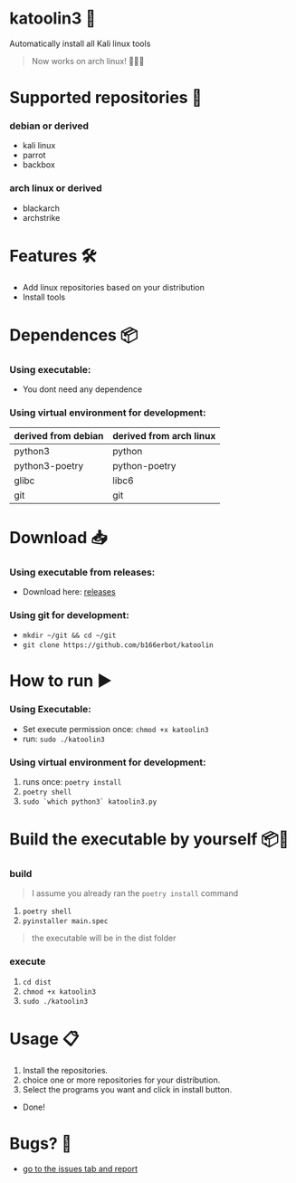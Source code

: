 # katoolin3 🐍
Automatically install all Kali linux tools

> Now works on arch linux! 🎉🥳🎈

# Supported repositories 🐧
### debian or derived
- kali linux
- parrot
- backbox

### arch linux or derived
- blackarch
- archstrike

# Features 🛠️
- Add linux repositories based on your distribution
- Install tools

# Dependences 📦
### Using executable:
- You dont need any dependence

### Using virtual environment for development:
| derived from debian | derived from arch linux |
| --- | --- |
| python3             | python                  |
| python3-poetry      | python-poetry           |
| glibc               | libc6                   |
| git                 | git                     |

# Download 📥
### Using executable from releases:
- Download here: [releases](https://github.com/b166erbot/katoolin/releases)
### Using git for development:
- `mkdir ~/git && cd ~/git`
- `git clone https://github.com/b166erbot/katoolin`

# How to run ▶️
### Using Executable:
- Set execute permission once: `chmod +x katoolin3`
- run: `sudo ./katoolin3`

### Using virtual environment for development:
1. runs once: `poetry install`
2. `poetry shell`
3. ```sudo `which python3` katoolin3.py```

# Build the executable by yourself 📦💼
### build
> I assume you already ran the `poetry install` command
1. `poetry shell`
2. `pyinstaller main.spec`
>the executable will be in the dist folder
### execute
1. `cd dist`
2. `chmod +x katoolin3`
3. `sudo ./katoolin3`

# Usage 📋
1. Install the repositories.
2. choice one or more repositories for your distribution.
3. Select the programs you want and click in install button.
- Done!

# Bugs? 🐞

- [go to the issues tab and report](https://github.com/b166erbot/katoolin/issues)